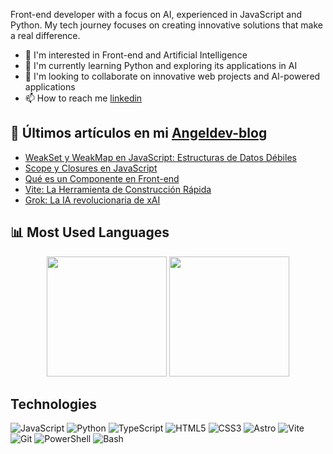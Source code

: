Front-end developer with a focus on AI, experienced in JavaScript and Python. My tech journey focuses on creating innovative solutions that make a real difference.

- 👀 I'm interested in Front-end and Artificial Intelligence
- 🌱 I'm currently learning Python and exploring its applications in AI
- 💞️ I'm looking to collaborate on innovative web projects and AI-powered applications
- 📫 How to reach me [linkedin](https://www.linkedin.com/in/leo-beneman/)

## 📝 Últimos artículos en mi [Angeldev-blog](https://angeldev-blog.vercel.app/)
- [WeakSet y WeakMap en JavaScript: Estructuras de Datos Débiles](https://angeldev-blog.vercel.app/blog/javascript/weakset-y-weakmap/)
- [Scope y Closures en JavaScript](https://angeldev-blog.vercel.app/blog/javascript/scope-y-closures/)
- [Qué es un Componente en Front-end](https://angeldev-blog.vercel.app/blog/programacion/componentes/)
- [Vite: La Herramienta de Construcción Rápida](https://angeldev-blog.vercel.app/blog/frameworks/vite/)
- [Grok: La IA revolucionaria de xAI](https://angeldev-blog.vercel.app/blog/ai/grok/)

## 📊 Most Used Languages
<div align="center">
  <img src="https://github-readme-stats.vercel.app/api/top-langs/?username=AngelB-Dev&langs_count=8&layout=compact&theme=react&hide_border=true&bg_color=1F222E&title_color=F85D7F&icon_color=F8D866" height="192px"/>
  <img src="https://github-readme-stats.vercel.app/api?username=AngelB-Dev&show_icons=true&theme=react&hide_border=true&bg_color=1F222E&title_color=F85D7F&icon_color=F8D866" height="192px"/>
</div>

## Technologies
![JavaScript](https://img.shields.io/badge/-JavaScript-F7DF1E?style=flat-square&logo=javascript&logoColor=black)
![Python](https://img.shields.io/badge/-Python-3776AB?style=flat-square&logo=python&logoColor=white)
![TypeScript](https://img.shields.io/badge/-TypeScript-3178C6?style=flat-square&logo=typescript&logoColor=white)
![HTML5](https://img.shields.io/badge/-HTML5-E34F26?style=flat-square&logo=html5&logoColor=white)
![CSS3](https://img.shields.io/badge/-CSS3-1572B6?style=flat-square&logo=css3&logoColor=white)
![Astro](https://img.shields.io/badge/-Astro-FF5D01?style=flat-square&logo=astro&logoColor=white)
![Vite](https://img.shields.io/badge/-Vite-646CFF?style=flat-square&logo=vite&logoColor=white)
![Git](https://img.shields.io/badge/-Git-F05032?style=flat-square&logo=git&logoColor=white)
![PowerShell](https://img.shields.io/badge/-PowerShell-5391FE?style=flat-square&logo=powershell&logoColor=white)
![Bash](https://img.shields.io/badge/-Bash-4EAA25?style=flat-square&logo=gnu-bash&logoColor=white)
